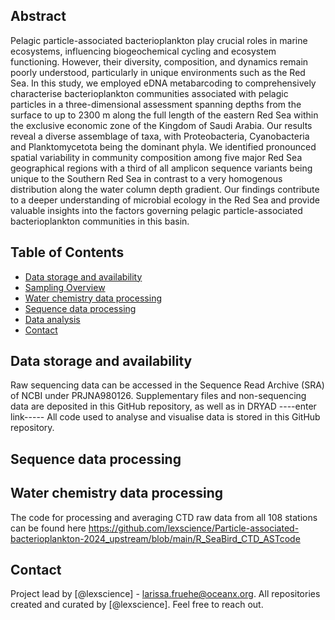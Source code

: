 ## Abstract
Pelagic particle-associated bacterioplankton play crucial roles in marine ecosystems, influencing biogeochemical cycling and ecosystem functioning. However, their diversity, composition, and dynamics remain poorly understood, particularly in unique environments such as the Red Sea. In this study, we employed eDNA metabarcoding to comprehensively characterise bacterioplankton communities associated with pelagic particles in a three-dimensional assessment spanning depths from the surface to up to 2300 m along the full length of the eastern Red Sea within the exclusive economic zone of the Kingdom of Saudi Arabia. Our results reveal a diverse assemblage of taxa, with Proteobacteria, Cyanobacteria and Planktomycetota being the dominant phyla. We identified pronounced spatial variability in community composition among five major Red Sea geographical regions with a third of all amplicon sequence variants being unique to the Southern Red Sea in contrast to a very homogenous distribution along the water column depth gradient. Our findings contribute to a deeper understanding of microbial ecology in the Red Sea and provide valuable insights into the factors governing pelagic particle-associated bacterioplankton communities in this basin.

## Table of Contents
* [Data storage and availability](#data-avail)
* [Sampling Overview](#sampling-overview)
* [Water chemistry data processing](#water-chem-data)
* [Sequence data processing](#rawread-proc)
* [Data analysis](#stats)
* [Contact](#contact)
<!-- * [License](#license) -->

## Data storage and availability

Raw sequencing data can be accessed in the Sequence Read Archive (SRA) of NCBI under PRJNA980126. 
Supplementary files and non-sequencing data are deposited in this GitHub repository, as well as in DRYAD ----enter link-----
All code used to analyse and visualise data is stored in this GitHub repository. 

## Sequence data processing

## Water chemistry data processing
The code for processing and averaging CTD raw data from all 108 stations can be found here https://github.com/lexscience/Particle-associated-bacterioplankton-2024_upstream/blob/main/R_SeaBird_CTD_ASTcode


## Contact
Project lead by  [@lexscience] - larissa.fruehe@oceanx.org. All repositories created and curated by [@lexscience]. 
Feel free to reach out. 


<!-- Optional -->
<!-- ## License -->
<!-- This project is open source and available under the [... License](). -->

<!-- You don't have to include all sections - just the one's relevant to your project -->
